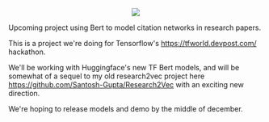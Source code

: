 
<p align="center">
  <img src="https://i.imgur.com/7Ylvdy3.png">
</p>


Upcoming project using Bert to model citation networks in research papers. 

This is a project we're doing for Tensorflow's https://tfworld.devpost.com/ hackathon. 

We'll be working with Huggingface's new TF Bert models, and will be somewhat of a sequel to my old research2vec project here https://github.com/Santosh-Gupta/Research2Vec with an exciting new direction. 

We're hoping to release models and demo by the middle of december. 

